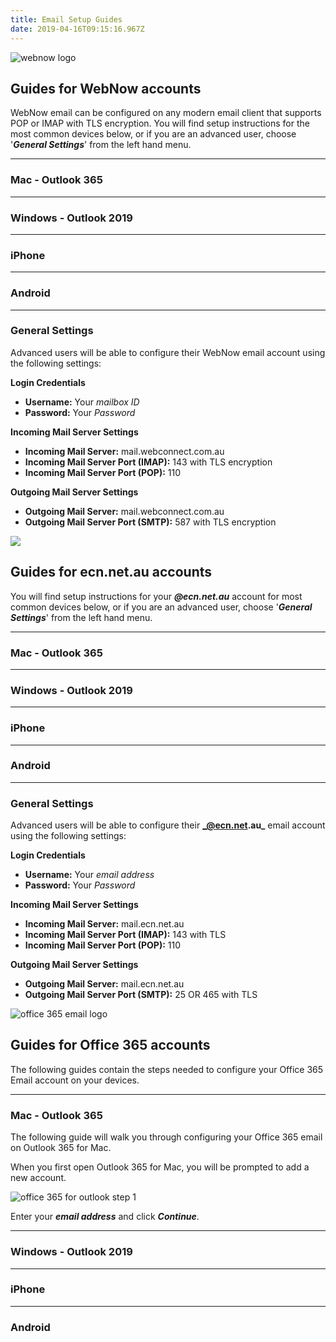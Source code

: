 ```yaml
---
title: Email Setup Guides
date: 2019-04-16T09:15:16.967Z
---
```

![webnow logo](/images/webnowlogo.png "## Webnow Logo")

## Guides for WebNow accounts

WebNow email can be configured on any modern email client that supports POP or IMAP with TLS encryption.
You will find setup instructions for the most common devices below, or if you are an advanced user, choose '**_General Settings_**' from the left hand menu.

- - -

### Mac - Outlook 365

- - -

### Windows - Outlook 2019

- - -

### iPhone

- - -

### Android

- - -

### General Settings

Advanced users will be able to configure their WebNow email account using the following settings:

**Login Credentials**

* **Username:** Your _mailbox ID_
* **Password:** Your _Password_

**Incoming Mail Server Settings**

* **Incoming Mail Server:** mail.webconnect.com.au
* **Incoming Mail Server Port (IMAP):** 143 with TLS encryption
* **Incoming Mail Server Port (POP):** 110 

**Outgoing Mail Server Settings**

* **Outgoing Mail Server:** mail.webconnect.com.au
* **Outgoing Mail Server Port (SMTP):** 587 with TLS encryption

![](/images/ecnemaillogo.png)

## Guides for ecn.net.au accounts

You will find setup instructions for your _**@ecn.net.au**_ account for most common devices below, or if you are an advanced user, choose '**_General Settings_**' from the left hand menu.

- - -

### Mac - Outlook 365

- - -

### Windows - Outlook 2019

- - -

### iPhone

- - -

### Android

- - -

### General Settings

Advanced users will be able to configure their **_@ecn.net.au_** email account using the following settings:

**Login Credentials**

* **Username:** Your _email address_
* **Password:** Your _Password_

**Incoming Mail Server Settings**

* **Incoming Mail Server:** mail.ecn.net.au
* **Incoming Mail Server Port (IMAP):** 143 with TLS
* **Incoming Mail Server Port (POP):** 110

**Outgoing Mail Server Settings**

* **Outgoing Mail Server:** mail.ecn.net.au
* **Outgoing Mail Server Port (SMTP):** 25 OR 465 with TLS

![office 365 email logo](/images/office365logo.png)

## Guides for Office 365 accounts

The following guides contain the steps needed to configure your Office 365 Email account on your devices.

- - -

### Mac - Outlook 365

The following guide will walk you through configuring your Office 365 email on Outlook 365 for Mac.

When you first open Outlook 365 for Mac, you will be prompted to add a new account.

![office 365 for outlook step 1](/images/365-outlook-office365-image1.png)

Enter your **_email address_** and click **_Continue_**.



- - -

### Windows - Outlook 2019

- - -

### iPhone

- - -

### Android

